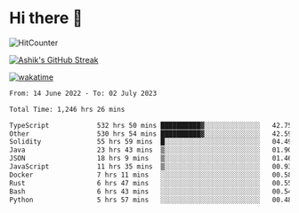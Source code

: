 # Hi there 👋

![HitCounter](https://hits.seeyoufarm.com/api/count/incr/badge.svg?url=https%3A%2F%2Fgithub.com%2Fashrhmn1212%2Fhit-counter)

<!-- ![Contribution Graph](https://github-readme-activity-graph.cyclic.app/graph?username=ashrhmn) -->


<!-- [![Top Langs](https://github-readme-stats.vercel.app/api/top-langs/?username=ashrhmn&layout=compact&theme=synthwave&langs_count=10&card_width=445)](https://github.com/anuraghazra/github-readme-stats) -->

[![Ashik's GitHub Streak](https://github-readme-streak-stats.herokuapp.com/?user=ashrhmn&theme=blood&fire=DD7F1C&background=151515&dates=9f9f9f&border=DD2727)](https://git.io/streak-stats)

<!-- ![Ashik's GitHub stats](https://github-readme-stats.vercel.app/api/?username=ashrhmn&show_icons=true&title_color=fff&icon_color=79ff97&text_color=9f9f9f&bg_color=151515) -->

[![wakatime](https://wakatime.com/badge/user/3df86613-ba63-4631-8e65-0ff18e7becad.svg)](https://wakatime.com/@3df86613-ba63-4631-8e65-0ff18e7becad)

<!--START_SECTION:waka-->

```txt
From: 14 June 2022 - To: 02 July 2023

Total Time: 1,246 hrs 26 mins

TypeScript            532 hrs 50 mins ██████████▓░░░░░░░░░░░░░░   42.75 %
Other                 530 hrs 54 mins ██████████▓░░░░░░░░░░░░░░   42.59 %
Solidity              55 hrs 59 mins  █░░░░░░░░░░░░░░░░░░░░░░░░   04.49 %
Java                  23 hrs 43 mins  ▒░░░░░░░░░░░░░░░░░░░░░░░░   01.90 %
JSON                  18 hrs 9 mins   ▒░░░░░░░░░░░░░░░░░░░░░░░░   01.46 %
JavaScript            11 hrs 35 mins  ▒░░░░░░░░░░░░░░░░░░░░░░░░   00.93 %
Docker                7 hrs 11 mins   ░░░░░░░░░░░░░░░░░░░░░░░░░   00.58 %
Rust                  6 hrs 47 mins   ░░░░░░░░░░░░░░░░░░░░░░░░░   00.55 %
Bash                  6 hrs 43 mins   ░░░░░░░░░░░░░░░░░░░░░░░░░   00.54 %
Python                5 hrs 57 mins   ░░░░░░░░░░░░░░░░░░░░░░░░░   00.48 %
```

<!--END_SECTION:waka-->


<!--### Most Used Languages
<img src="https://wakatime.com/share/@ashrhmn/24ecb986-5bf8-4607-af7f-0aab08908d8c.png" />

### Favourite Tools
<img src="https://wakatime.com/share/@ashrhmn/f4e08015-f3bc-460a-9228-95a3ba11c604.png" />-->
